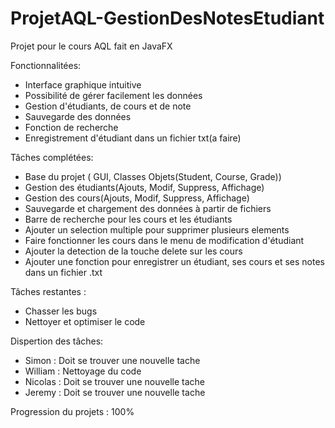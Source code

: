 # ProjetAQL-GestionDesNotesEtudiant
Projet pour le cours AQL fait en JavaFX

Fonctionnalitées:
  - Interface graphique intuitive
  - Possibilité de gérer facilement les données
  - Gestion d'étudiants, de cours et de note
  - Sauvegarde des données
  - Fonction de recherche
  - Enregistrement d'étudiant dans un fichier txt(a faire)

Tâches complétées:
  - Base du projet ( GUI, Classes Objets(Student, Course, Grade))
  - Gestion des étudiants(Ajouts, Modif, Suppress, Affichage)
  - Gestion des cours(Ajouts, Modif, Suppress, Affichage)
  - Sauvegarde et chargement des données à partir de fichiers
  - Barre de recherche pour les cours et les étudiants
  - Ajouter un selection multiple pour supprimer plusieurs elements
  - Faire fonctionner les cours dans le menu de modification d'étudiant
  - Ajouter la detection de la touche delete sur les cours
  - Ajouter une fonction pour enregistrer un étudiant, ses cours et ses notes dans un fichier .txt

Tâches restantes :
  - Chasser les bugs
  - Nettoyer et optimiser le code

Dispertion des tâches:
  - Simon   : Doit se trouver une nouvelle tache
  - William : Nettoyage du code
  - Nicolas : Doit se trouver une nouvelle tache
  - Jeremy  : Doit se trouver une nouvelle tache

Progression du projets : 100%

